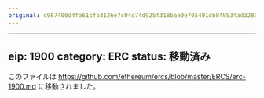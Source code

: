 ```yaml
---
original: c967400d4fa61cfb3126e7c04c74d925f318bae0e705401db849534ad328de41
---
```


---
eip: 1900
category: ERC
status: 移動済み
---

このファイルは https://github.com/ethereum/ercs/blob/master/ERCS/erc-1900.md に移動されました。